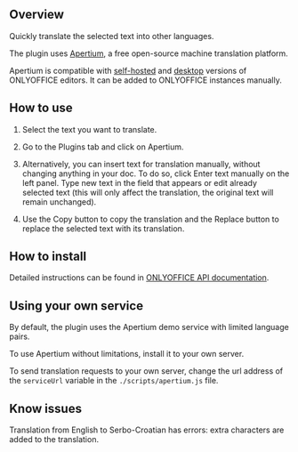 ## Overview

Quickly translate the selected text into other languages.

The plugin uses [Apertium](https://www.apertium.org/), a free open-source machine translation platform.

Apertium is compatible with [self-hosted](https://github.com/ONLYOFFICE/DocumentServer) and [desktop](https://github.com/ONLYOFFICE/DesktopEditors) versions of ONLYOFFICE editors. It can be added to ONLYOFFICE instances manually. 

## How to use

1. Select the text you want to translate.

2. Go to the Plugins tab and click on Apertium.

3. Alternatively, you can insert text for translation manually, without changing anything in your doc. To do so, click Enter text manually on the left panel. Type new text in the field that appears or edit already selected text (this will only affect the translation, the original text will remain unchanged).

4. Use the Copy button to copy the translation and the Replace button to replace the selected text with its translation.

## How to install

Detailed instructions can be found in [ONLYOFFICE API documentation](https://api.onlyoffice.com/docs/plugin-and-macros/tutorials/installing/).

## Using your own service

By default, the plugin uses the Apertium demo service with limited language pairs.

To use Apertium without limitations, install it to your own server.

To send translation requests to your own server, change the url address of the `serviceUrl` variable in the `./scripts/apertium.js` file.

## Know issues

Translation from English to Serbo-Croatian has errors: extra characters are added to the translation.